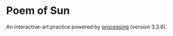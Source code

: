 # Poem of Sun
An interactive-art practice powered by [processing](https://processing.org) (version 3.3.6). 

